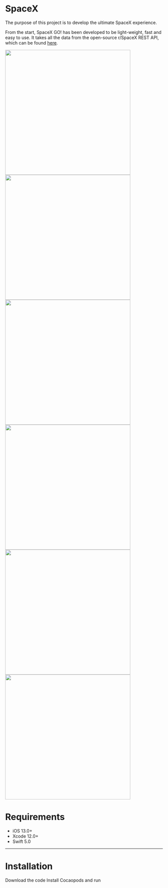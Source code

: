 # SpaceX
The purpose of this project is to develop the ultimate SpaceX experience.

From the start, SpaceX GO! has been developed to be light-weight, fast and easy to use. It takes all the data from the open-source r/SpaceX REST API, which can be found [here](https://github.com/r-spacex/SpaceX-API).

<p align="row">
<img src="https://user-images.githubusercontent.com/73575643/151657046-6720dc4a-d9a3-4b55-a57f-cddae22a02c2.png" width="400" >
 <img src="https://user-images.githubusercontent.com/73575643/151657050-ccaa62ba-9340-499e-958d-6deed5e4751d.png" width="400" >
 <img src= "https://user-images.githubusercontent.com/73575643/151657052-3aa3ccaa-bc3b-4ff4-8b1e-d73cd0ecae73.png" width="400" >
<img src= "https://user-images.githubusercontent.com/73575643/151657053-589d1527-f278-45fb-a624-3f669a35a8e4.png" width="400" >
 <img src= "https://user-images.githubusercontent.com/73575643/151657054-a5f7e729-d115-4fbd-9eff-cd1c62be87e0.png" width="400" >
 <img src= "https://user-images.githubusercontent.com/73575643/151657123-02344358-5836-4416-9420-99381695767f.png" width="400" >
</p>

# Requirements

- iOS 13.0+
- Xcode 12.0+
- Swift 5.0

---


# Installation
Download the code
Install Cocaopods and run
